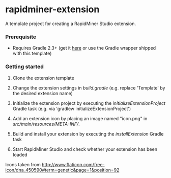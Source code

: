 
# rapidminer-extension
A template project for creating a RapidMiner Studio extension. 

### Prerequisite
* Requires Gradle 2.3+ (get it [here](http://gradle.org/installation) or use the Gradle wrapper shipped with this template)

### Getting started
1. Clone the extension template

2. Change the extension settings in _build.gradle_ (e.g. replace 'Template' by the desired extension name)

3. Initialize the extension project by executing the _initializeExtensionProject_ Gradle task (e.g. via 'gradlew initializeExtensionProject')

4. Add an extension icon by placing an image named "icon.png" in  _src/main/resources/META-INF/_. 

5. Build and install your extension by executing the _installExtension_ Gradle task 

6. Start RapidMiner Studio and check whether your extension has been loaded


Icons taken from http://www.flaticon.com/free-icon/dna_450590#term=genetic&page=1&position=92
